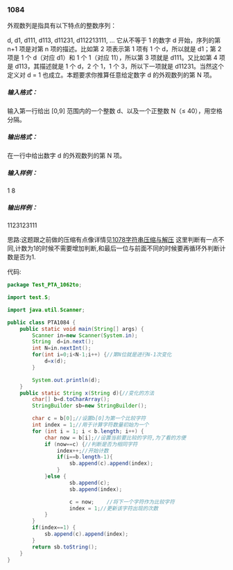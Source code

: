 ### 1084
外观数列是指具有以下特点的整数序列：  

d, d1, d111, d113, d11231, d112213111, ...
它从不等于 1 的数字 d 开始，序列的第 n+1 项是对第 n 项的描述。比如第 2 项表示第 1 项有 1 个 d，所以就是 d1；第 2 项是 1 个 d（对应 d1）和 1 个 1（对应 11），所以第 3 项就是 d111。又比如第 4 项是 d113，其描述就是 1 个 d，2 个 1，1 个 3，所以下一项就是 d11231。当然这个定义对 d = 1 也成立。本题要求你推算任意给定数字 d 的外观数列的第 N 项。  

##### 输入格式：  
输入第一行给出 [0,9] 范围内的一个整数 d、以及一个正整数 N（≤ 40），用空格分隔。  

##### 输出格式：  
在一行中给出数字 d 的外观数列的第 N 项。  

##### 输入样例：  
1 8  
##### 输出样例：  
1123123111  

思路:这题跟之前做的压缩有点像详情见[1078字符串压缩与解压](https://blog.csdn.net/qq_30039097/article/details/97576340)
这里判断有一点不同,计数为1的时候不需要增加判断,和最后一位与前面不同的时候要再循环外判断计数是否为1.

代码:  
```java
package Test_PTA_1062to;

import test.S;

import java.util.Scanner;

public class PTA1084 {
    public static void main(String[] args) {
        Scanner in=new Scanner(System.in);
        String  d=in.next();
        int N=in.nextInt();
        for(int i=0;i<N-1;i++) {//第N位就是进行N-1次变化
            d=x(d);
        }

        System.out.println(d);
    }
    public static String x(String d){//变化的方法
        char[] b=d.toCharArray();
        StringBuilder sb=new StringBuilder();

        char c = b[0];//设置b[0]为第一个比较字符
        int index = 1;//用于计算字符数量初始为一个
        for (int i = 1; i < b.length; i++) {
            char now = b[i];//设置当前要比较的字符,为了看的方便
            if (now==c) {//判断是否为相同字符
                index++;//开始计数
                if(i==b.length-1){
                    sb.append(c).append(index);
                }
            }else {
                    sb.append(c);
                    sb.append(index);

                    c = now;    //将下一个字符作为比较字符
                    index = 1;//更新该字符出现的次数
            }
        }
        if(index==1) {
            sb.append(c).append(index);
        }
        return sb.toString();
    }
}
```
